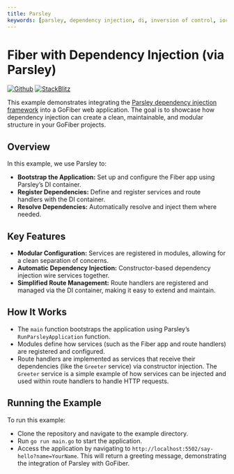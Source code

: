 ```yaml
---
title: Parsley
keywords: [parsley, dependency injection, di, inversion of control, ioc]
---
```


# Fiber with Dependency Injection (via Parsley)

[![Github](https://img.shields.io/static/v1?label=&message=Github&color=2ea44f&style=for-the-badge&logo=github)](https://github.com/gofiber/recipes/tree/master/parsley) [![StackBlitz](https://img.shields.io/static/v1?label=&message=StackBlitz&color=2ea44f&style=for-the-badge&logo=StackBlitz)](https://stackblitz.com/github/gofiber/recipes/tree/master/parsley)

This example demonstrates integrating the [Parsley dependency injection framework](https://github.com/matzefriedrich/parsley) into a GoFiber web application. The goal is to showcase how dependency injection can create a clean, maintainable, and modular structure in your GoFiber projects.

## Overview

In this example, we use Parsley to:

* **Bootstrap the Application:** Set up and configure the Fiber app using Parsley’s DI container.
* **Register Dependencies:** Define and register services and route handlers with the DI container.
* **Resolve Dependencies:** Automatically resolve and inject them where needed.

## Key Features

* **Modular Configuration:** Services are registered in modules, allowing for a clean separation of concerns.
* **Automatic Dependency Injection:** Constructor-based dependency injection wire services together.
* **Simplified Route Management:** Route handlers are registered and managed via the DI container, making it easy to extend and maintain.

## How It Works

* The `main` function bootstraps the application using Parsley’s `RunParsleyApplication` function.
* Modules define how services (such as the Fiber app and route handlers) are registered and configured.
* Route handlers are implemented as services that receive their dependencies (like the `Greeter` service) via constructor injection.
The `Greeter` service is a simple example of how services can be injected and used within route handlers to handle HTTP requests.

## Running the Example

To run this example:

* Clone the repository and navigate to the example directory.
* Run `go run main.go` to start the application.
* Access the application by navigating to `http://localhost:5502/say-hello?name=YourName`. This will return a greeting message, demonstrating the integration of Parsley with GoFiber.
